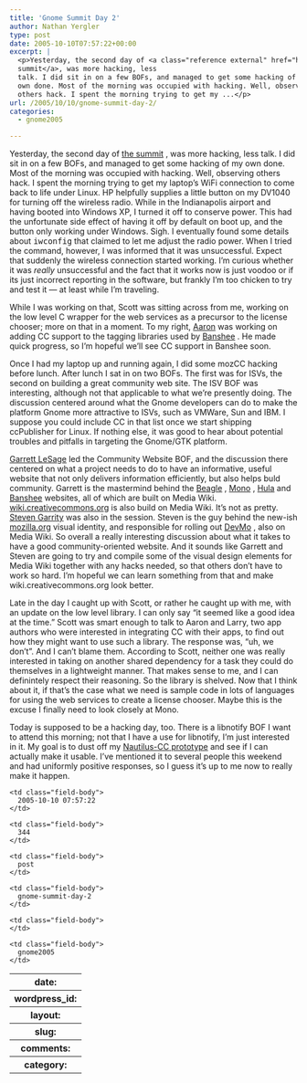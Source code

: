 ```yaml
---
title: 'Gnome Summit Day 2'
author: Nathan Yergler
type: post
date: 2005-10-10T07:57:22+00:00
excerpt: |
  <p>Yesterday, the second day of <a class="reference external" href="http://live.gnome.org/Boston2005">the
  summit</a>, was more hacking, less
  talk. I did sit in on a few BOFs, and managed to get some hacking of my
  own done. Most of the morning was occupied with hacking. Well, observing
  others hack. I spent the morning trying to get my ...</p>
url: /2005/10/10/gnome-summit-day-2/
categories:
  - gnome2005

---
```

Yesterday, the second day of [the summit][1] , was more hacking, less talk. I did sit in on a few BOFs, and managed to get some hacking of my own done. Most of the morning was occupied with hacking. Well, observing others hack. I spent the morning trying to get my laptop’s WiFi connection to come back to life under Linux. <span class="caps">HP</span> helpfully supplies a little button on my <span class="caps">DV1040</span> for turning off the wireless radio. While in the Indianapolis airport and having booted into Windows <span class="caps">XP</span>, I turned it off to conserve power. This had the unfortunate side effect of having it off by default on boot up, and the button only working under Windows. Sigh. I eventually found some details about <tt class="docutils literal">iwconfig</tt> that claimed to let me adjust the radio power. When I tried the command, however, I was informed that it was unsuccessful. Expect that suddenly the wireless connection started working. I’m curious whether it was _really_ unsuccessful and the fact that it works now is just voodoo or if its just incorrect reporting in the software, but frankly I’m too chicken to try and test it — at least while I’m traveling.

While I was working on that, Scott was sitting across from me, working on the low level C wrapper for the web services as a precursor to the license chooser; more on that in a moment. To my right, [Aaron][2]  was working on adding <span class="caps">CC</span> support to the tagging libraries used by [Banshee][3] . He made quick progress, so I’m hopeful we’ll see <span class="caps">CC</span> support in Banshee soon.

Once I had my laptop up and running again, I did some mozCC hacking before lunch. After lunch I sat in on two BOFs. The first was for ISVs, the second on building a great community web site. The <span class="caps">ISV</span> <span class="caps">BOF</span> was interesting, although not that applicable to what we’re presently doing. The discussion centered around what the Gnome developers can do to make the platform Gnome more attractive to ISVs, such as VMWare, Sun and <span class="caps">IBM</span>. I suppose you could include <span class="caps">CC</span> in that list once we start shipping ccPublisher for Linux. If nothing else, it was good to hear about potential troubles and pitfalls in targeting the Gnome/<span class="caps">GTK</span> platform.

[Garrett LeSage][4]  led the Community Website <span class="caps">BOF</span>, and the discussion there centered on what a project needs to do to have an informative, useful website that not only delivers information efficiently, but also helps buld community. Garrett is the mastermind behind the [Beagle][5] , [Mono][6] , [Hula][7]  and [Banshee][3]  websites, all of which are built on Media Wiki. [wiki.creativecommons.org][8]  is also build on Media Wiki. It’s not as pretty. [Steven Garrity][9]  was also in the session. Steven is the guy behind the new-ish [mozilla.org][10]  visual identity, and responsible for rolling out [DevMo][11] , also on Media Wiki. So overall a really interesting discussion about what it takes to have a good community-oriented website. And it sounds like Garrett and Steven are going to try and compile some of the visual design elements for Media Wiki together with any hacks needed, so that others don’t have to work so hard. I’m hopeful we can learn something from that and make wiki.creativecommons.org look better.

Late in the day I caught up with Scott, or rather he caught up with me, with an update on the low level library. I can only say “it seemed like a good idea at the time.” Scott was smart enough to talk to Aaron and Larry, two app authors who were interested in integrating <span class="caps">CC</span> with their apps, to find out how they might want to use such a library. The response was, “uh, we don’t”. And I can’t blame them. According to Scott, neither one was really interested in taking on another shared dependency for a task they could do themselves in a lightweight manner. That makes sense to me, and I can definintely respect their reasoning. So the library is shelved. Now that I think about it, if that’s the case what we need is sample code in lots of languages for using the web services to create a license chooser. Maybe this is the excuse I finally need to look closely at Mono.

Today is supposed to be a hacking day, too. There is a libnotify <span class="caps">BOF</span> I want to attend this morning; not that I have a use for libnotify, I’m just interested in it. My goal is to dust off my [Nautilus-<span class="caps">CC</span> prototype][12]  and see if I can actually make it usable. I’ve mentioned it to several people this weekend and had uniformly positive responses, so I guess it’s up to me now to really make it happen.

<table class="docutils field-list" frame="void" rules="none">
  <col class="field-name" /> <col class="field-body" /> <tr class="field">
    <th class="field-name">
      date:
    </th>

    <td class="field-body">
      2005-10-10 07:57:22
    </td>
  </tr>

  <tr class="field">
    <th class="field-name">
      wordpress_id:
    </th>

    <td class="field-body">
      344
    </td>
  </tr>

  <tr class="field">
    <th class="field-name">
      layout:
    </th>

    <td class="field-body">
      post
    </td>
  </tr>

  <tr class="field">
    <th class="field-name">
      slug:
    </th>

    <td class="field-body">
      gnome-summit-day-2
    </td>
  </tr>

  <tr class="field">
    <th class="field-name">
      comments:
    </th>

    <td class="field-body">
    </td>
  </tr>

  <tr class="field">
    <th class="field-name">
      category:
    </th>

    <td class="field-body">
      gnome2005
    </td>
  </tr>
</table>

 [1]: http://live.gnome.org/Boston2005
 [2]: http://aaronbock.net/journal/
 [3]: http://banshee-project.org
 [4]: http://garrettlesage.com/
 [5]: http://beaglewiki.org
 [6]: http://mono-project.org
 [7]: http://hula-project.org
 [8]: http://wiki.creativecommons.org
 [9]: http://www.actsofvolition.com/
 [10]: http://mozilla.org
 [11]: http://developer.mozilla.org
 [12]: http://yergler.net/blog/archives/2004/10/27/creative-commons-support-in-gnome